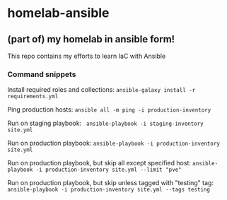 # homelab-ansible
## (part of) my homelab in ansible form!

This repo contains my efforts to learn IaC with Ansible

### Command snippets

Install required roles and collections:
`ansible-galaxy install -r requirements.yml`

Ping production hosts:
`ansible all -m ping -i production-inventory`

Run on staging playbook:
` ansible-playbook -i staging-inventory site.yml`

Run on production playbook:
`ansible-playbook -i production-inventory site.yml`

Run on production playbook, but skip all except specified host:
`ansible-playbook -i production-inventory site.yml --limit "pve"`

Run on production playbook, but skip unless tagged with "testing" tag:
`ansible-playbook -i production-inventory site.yml --tags testing`
